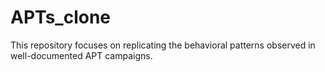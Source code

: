 # APTs_clone
This repository focuses on replicating the behavioral patterns observed in well-documented APT campaigns. 
